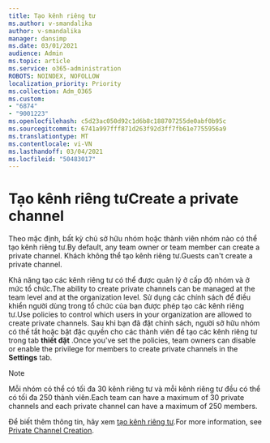 ```yaml
---
title: Tạo kênh riêng tư
ms.author: v-smandalika
author: v-smandalika
manager: dansimp
ms.date: 03/01/2021
audience: Admin
ms.topic: article
ms.service: o365-administration
ROBOTS: NOINDEX, NOFOLLOW
localization_priority: Priority
ms.collection: Adm_O365
ms.custom:
- "6874"
- "9001223"
ms.openlocfilehash: c5d23ac050d92c1d6b8c188707255de0abf0b95c
ms.sourcegitcommit: 6741a997fff871d263f92d3ff7fb61e7755956a9
ms.translationtype: MT
ms.contentlocale: vi-VN
ms.lasthandoff: 03/04/2021
ms.locfileid: "50483017"
---
```

# <a name="create-a-private-channel"></a><span data-ttu-id="e4e4d-102">Tạo kênh riêng tư</span><span class="sxs-lookup"><span data-stu-id="e4e4d-102">Create a private channel</span></span>

<span data-ttu-id="e4e4d-103">Theo mặc định, bất kỳ chủ sở hữu nhóm hoặc thành viên nhóm nào có thể tạo kênh riêng tư.</span><span class="sxs-lookup"><span data-stu-id="e4e4d-103">By default, any team owner or team member can create a private channel.</span></span> <span data-ttu-id="e4e4d-104">Khách không thể tạo kênh riêng tư.</span><span class="sxs-lookup"><span data-stu-id="e4e4d-104">Guests can't create a private channel.</span></span> 

<span data-ttu-id="e4e4d-105">Khả năng tạo các kênh riêng tư có thể được quản lý ở cấp độ nhóm và ở mức tổ chức.</span><span class="sxs-lookup"><span data-stu-id="e4e4d-105">The ability to create private channels can be managed at the team level and at the organization level.</span></span> <span data-ttu-id="e4e4d-106">Sử dụng các chính sách để điều khiển người dùng trong tổ chức của bạn được phép tạo các kênh riêng tư.</span><span class="sxs-lookup"><span data-stu-id="e4e4d-106">Use policies to control which users in your organization are allowed to create private channels.</span></span> <span data-ttu-id="e4e4d-107">Sau khi bạn đã đặt chính sách, người sở hữu nhóm có thể tắt hoặc bật đặc quyền cho các thành viên để tạo các kênh riêng tư trong tab **thiết đặt** .</span><span class="sxs-lookup"><span data-stu-id="e4e4d-107">Once you've set the policies, team owners can disable or enable the privilege for members to create private channels in the **Settings** tab.</span></span>

> [!NOTE]
> <span data-ttu-id="e4e4d-108">Mỗi nhóm có thể có tối đa 30 kênh riêng tư và mỗi kênh riêng tư đều có thể có tối đa 250 thành viên.</span><span class="sxs-lookup"><span data-stu-id="e4e4d-108">Each team can have a maximum of 30 private channels and each private channel can have a maximum of 250 members.</span></span>

<span data-ttu-id="e4e4d-109">Để biết thêm thông tin, hãy xem [tạo kênh riêng tư](https://docs.microsoft.com/MicrosoftTeams/private-channels#private-channel-creation).</span><span class="sxs-lookup"><span data-stu-id="e4e4d-109">For more information, see [Private Channel Creation](https://docs.microsoft.com/MicrosoftTeams/private-channels#private-channel-creation).</span></span>


